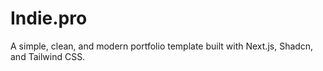 # Indie.pro

A simple, clean, and modern portfolio template built with Next.js, Shadcn, and Tailwind CSS.
